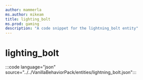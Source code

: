 ```yaml
---
author: mammerla
ms.author: mikeam
title: lighting_bolt
ms.prod: gaming
description: "A code snippet for the lightning_bolt entity"
---
```


# lighting_bolt

:::code language="json" source="../../VanillaBehaviorPack/entities/lightning_bolt.json":::
